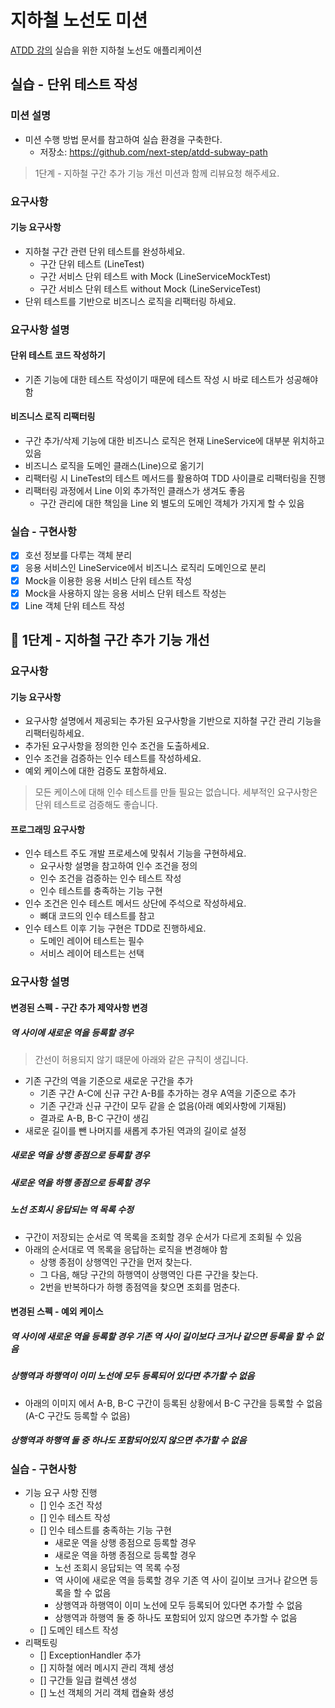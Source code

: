 # 지하철 노선도 미션
[ATDD 강의](https://edu.nextstep.camp/c/R89PYi5H) 실습을 위한 지하철 노선도 애플리케이션

## 실습 - 단위 테스트 작성

### 미션 설명

- 미션 수행 방법 문서를 참고하여 실습 환경을 구축한다.
  - 저장소: https://github.com/next-step/atdd-subway-path

> 1단계 - 지하철 구간 추가 기능 개선 미션과 함께 리뷰요청 해주세요.
  
### 요구사항

#### 기능 요구사항

- 지하철 구간 관련 단위 테스트를 완성하세요.
  - 구간 단위 테스트 (LineTest)
  - 구간 서비스 단위 테스트 with Mock (LineServiceMockTest)
  - 구간 서비스 단위 테스트 without Mock (LineServiceTest)
- 단위 테스트를 기반으로 비즈니스 로직을 리팩터링 하세요.

### 요구사항 설명

#### 단위 테스트 코드 작성하기

- 기존 기능에 대한 테스트 작성이기 때문에 테스트 작성 시 바로 테스트가 성공해야 함
  
#### 비즈니스 로직 리팩터링

- 구간 추가/삭제 기능에 대한 비즈니스 로직은 현재 LineService에 대부분 위치하고 있음
- 비즈니스 로직을 도메인 클래스(Line)으로 옮기기
- 리팩터링 시 LineTest의 테스트 메서드를 활용하여 TDD 사이클로 리팩터링을 진행
- 리팩터링 과정에서 Line 이외 추가적인 클래스가 생겨도 좋음
  - 구간 관리에 대한 책임을 Line 외 별도의 도메인 객체가 가지게 할 수 있음

### 실습 - 구현사항

- [X] 호선 정보를 다루는 객체 분리
- [X] 응용 서비스인 LineService에서 비즈니스 로직리 도메인으로 분리
- [X] Mock을 이용한 응용 서비스 단위 테스트 작성
- [X] Mock을 사용하지 않는 응용 서비스 단위 테스트 작성는
- [X] Line 객체 단위 테스트 작성

## 🚀 1단계 - 지하철 구간 추가 기능 개선

### 요구사항

#### 기능 요구사항

- 요구사항 설명에서 제공되는 추가된 요구사항을 기반으로 지하철 구간 관리 기능을 리팩터링하세요.
- 추가된 요구사항을 정의한 인수 조건을 도출하세요.
- 인수 조건을 검증하는 인수 테스트를 작성하세요.
- 예외 케이스에 대한 검증도 포함하세요.

> 모든 케이스에 대해 인수 테스트를 만들 필요는 없습니다. 세부적인 요구사항은 단위 테스트로 검증해도 좋습니다.

#### 프로그래밍 요구사항

- 인수 테스트 주도 개발 프로세스에 맞춰서 기능을 구현하세요.
  - 요구사항 설명을 참고하여 인수 조건을 정의
  - 인수 조건을 검증하는 인수 테스트 작성
  - 인수 테스트를 충족하는 기능 구현
- 인수 조건은 인수 테스트 메서드 상단에 주석으로 작성하세요.
  - 뼈대 코드의 인수 테스트를 참고
- 인수 테스트 이후 기능 구현은 TDD로 진행하세요.
  - 도메인 레이어 테스트는 필수
  - 서비스 레이어 테스트는 선택

### 요구사항 설명
  
#### 변경된 스펙 - 구간 추가 제약사항 변경

##### 역 사이에 새로운 역을 등록할 경우

> 간선이 허용되지 않기 떄문에 아래와 같은 규칙이 생깁니다.

- 기존 구간의 역을 기준으로 새로운 구간을 추가
  - 기존 구간 A-C에 신규 구간 A-B를 추가하는 경우 A역을 기준으로 추가
  - 기존 구간과 신규 구간이 모두 같을 순 없음(아래 예외사항에 기재됨)
  - 결과로 A-B, B-C 구간이 생김
- 새로운 길이를 뺀 나머지를 새롭게 추가된 역과의 길이로 설정
  
##### 새로운 역을 상행 종점으로 등록할 경우

##### 새로운 역을 하행 종점으로 등록할 경우

##### 노선 조회시 응답되는 역 목록 수정

- 구간이 저장되는 순서로 역 목록을 조회할 경우 순서가 다르게 조회될 수 있음
- 아래의 순서대로 역 목록을 응답하는 로직을 변경해야 함
  - 상행 종점이 상행역인 구간을 먼저 찾는다.
  - 그 다음, 해당 구간의 하행역이 상행역인 다른 구간을 찾는다.
  - 2번을 반복하다가 하행 종점역을 찾으면 조회를 멈춘다.
  
#### 변경된 스펙 - 예외 케이스

##### 역 사이에 새로운 역을 등록할 경우 기존 역 사이 길이보다 크거나 같으면 등록을 할 수 없음

##### 상행역과 하행역이 이미 노선에 모두 등록되어 있다면 추가할 수 없음

- 아래의 이미지 에서 A-B, B-C 구간이 등록된 상황에서 B-C 구간을 등록할 수 없음(A-C 구간도 등록할 수 없음)

##### 상행역과 하행역 둘 중 하나도 포함되어있지 않으면 추가할 수 없음

### 실습 - 구현사항

- 기능 요구 사항 진행
  - [] 인수 조건 작성
  - [] 인수 테스트 작성
  - [] 인수 테스트를 충족하는 기능 구현
    - 새로운 역을 상행 종점으로 등록할 경우
    - 새로운 역을 하행 종점으로 등록할 경우
    - 노선 조회시 응답되는 역 목록 수정
    - 역 사이에 새로운 역을 등록할 경우 기존 역 사이 길이보 크거나 같으면 등록을 할 수 없음
    - 상행역과 하행역이 이미 노선에 모두 등록되어 있다면 추가할 수 없음
    - 상행역과 하행역 둘 중 하나도 포함되어 있지 않으면 추가할 수 없음
  - [] 도메인 테스트 작성
- 리팩토링
  - [] ExceptionHandler 추가
  - [] 지하철 에러 메시지 관리 객체 생성
  - [] 구간들 일급 컬렉션 생성
  - [] 노선 객체의 거리 객체 캡슐화 생성